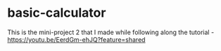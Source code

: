 # basic-calculator

This is the mini-project 2 that I made while following along the tutorial - https://youtu.be/EerdGm-ehJQ?feature=shared
